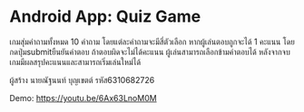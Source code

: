 # Android App: Quiz Game
เกมสุ่มคำถามทั้งหมด 10 คำถาม โดยแต่ละคำถามจะมีสี่ตัวเลือก 
หากผู้เล่นตอบถูกจะได้ 1 คะแนน โดยกดปุ่มsubmitยืนยันคำตอบ ถ้าตอบผิดจะไม่ได้คะแนน
ผู้เล่นสามารถเลือกข้ามคำตอบได้
หลังจากจบเกมมีผลสรุปคะแนนและสามารถเริ่มเล่นใหม่ได้

ผู้สร้าง นายณัฐนนท์ บุญเขตต์ รหัส6310682726

Demo: https://youtu.be/6Ax63LnoM0M
